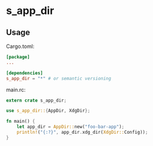 # s_app_dir

## Usage

Cargo.toml:

```toml
[package]
...

[dependencies]
s_app_dir = "*" # or semantic versioning
```

main.rc:

```rust
extern crate s_app_dir;

use s_app_dir::{AppDir, XdgDir};

fn main() {
    let app_dir = AppDir::new("foo-bar-app");
    println!("{:?}", app_dir.xdg_dir(XdgDir::Config));
}
```
